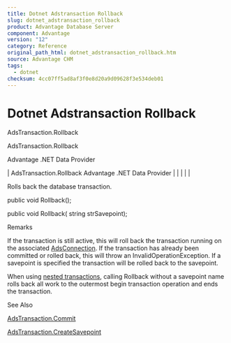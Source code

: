 ```yaml
---
title: Dotnet Adstransaction Rollback
slug: dotnet_adstransaction_rollback
product: Advantage Database Server
component: Advantage
version: "12"
category: Reference
original_path_html: dotnet_adstransaction_rollback.htm
source: Advantage CHM
tags:
  - dotnet
checksum: 4cc07ff5ad8af3f0e8d20a9d09628f3e534deb01
---
```


# Dotnet Adstransaction Rollback

AdsTransaction.Rollback

AdsTransaction.Rollback

Advantage .NET Data Provider

| AdsTransaction.Rollback  Advantage .NET Data Provider |  |  |  |  |

Rolls back the database transaction.

public void Rollback();

public void Rollback( string strSavepoint);

Remarks

If the transaction is still active, this will roll back the transaction running on the associated [AdsConnection](dotnet_adsconnection.md). If the transaction has already been committed or rolled back, this will throw an InvalidOperationException. If a savepoint is specified the transaction will be rolled back to the savepoint.

When using [nested transactions](master_nesting_transactions.md), calling Rollback without a savepoint name rolls back all work to the outermost begin transaction operation and ends the transaction.

See Also

[AdsTransaction.Commit](dotnet_adstransaction_commit.md)

[AdsTransaction.CreateSavepoint](dotnet_adstransaction_createsavepoint.md)
